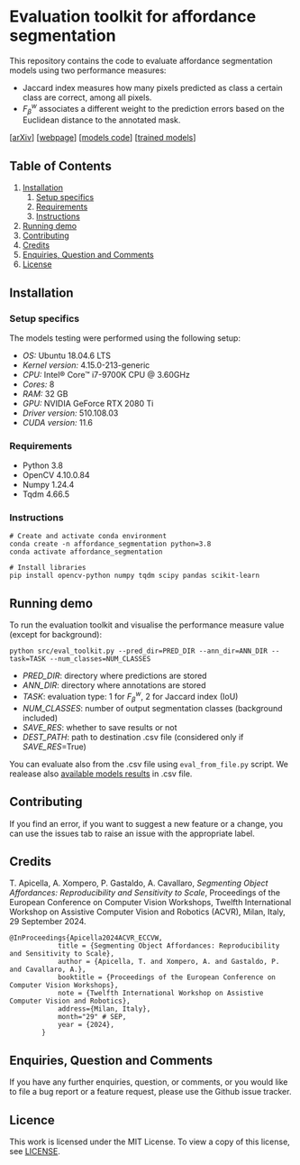 # Evaluation toolkit for affordance segmentation

This repository contains the code to evaluate affordance segmentation models using two performance measures: 
* Jaccard index measures how many pixels predicted as class a certain class are correct, among all pixels.
* $F^w_{\beta}$ associates a different weight to the prediction errors based on the Euclidean
distance to the annotated mask.

[[arXiv](https://arxiv.org/abs/2409.01814)]
[[webpage](https://apicis.github.io/aff-seg/)]
[[models code](https://github.com/apicis/aff-seg)]
[[trained models](https://doi.org/10.5281/zenodo.13627870)]


## Table of Contents
1. [Installation](#installation)
    1. [Setup specifics](#setup_specifics)  
    2. [Requirements](#requirements)
    3. [Instructions](#instructions)
2. [Running demo](#demo)
3. [Contributing](#contributing)
4. [Credits](#credits)
5. [Enquiries, Question and Comments](#enquiries-question-and-comments)
6. [License](#license)


## Installation <a name="installation"></a>

### Setup specifics <a name="setup_specifics"></a>
The models testing were performed using the following setup:
* *OS:* Ubuntu 18.04.6 LTS
* *Kernel version:* 4.15.0-213-generic
* *CPU:* Intel® Core™ i7-9700K CPU @ 3.60GHz
* *Cores:* 8
* *RAM:* 32 GB
* *GPU:* NVIDIA GeForce RTX 2080 Ti
* *Driver version:* 510.108.03
* *CUDA version:* 11.6

### Requirements <a name="requirements"></a> 
* Python 3.8
* OpenCV 4.10.0.84
* Numpy 1.24.4
* Tqdm 4.66.5

### Instructions <a name="instructions"></a>
```
# Create and activate conda environment
conda create -n affordance_segmentation python=3.8
conda activate affordance_segmentation
    
# Install libraries
pip install opencv-python numpy tqdm scipy pandas scikit-learn
```

## Running demo <a name="demo"></a>

To run the evaluation toolkit and visualise the performance measure value (except for background):

```
python src/eval_toolkit.py --pred_dir=PRED_DIR --ann_dir=ANN_DIR --task=TASK --num_classes=NUM_CLASSES
```

* *PRED_DIR*: directory where predictions are stored
* *ANN_DIR*: directory where annotations are stored
* *TASK*: evaluation type: 1 for $F^w_{\beta}$, 2 for Jaccard index (IoU)
* *NUM_CLASSES*: number of output segmentation classes (background included)
* *SAVE_RES*: whether to save results or not
* *DEST_PATH*: path to destination .csv file (considered only if *SAVE_RES*=True)

You can evaluate also from the .csv file using `eval_from_file.py` script. We realease also [available models results](/assets/results) in .csv file. 


## Contributing <a name="contributing"></a>

If you find an error, if you want to suggest a new feature or a change, you can use the issues tab to raise an issue with the appropriate label.


## Credits <a name="credits"></a>

T. Apicella, A. Xompero, P. Gastaldo, A. Cavallaro, <i>Segmenting Object Affordances: Reproducibility and Sensitivity to Scale</i>, 
Proceedings of the European Conference on Computer Vision Workshops, Twelfth International Workshop on Assistive Computer Vision and Robotics (ACVR),
Milan, Italy, 29 September 2024.

```
@InProceedings{Apicella2024ACVR_ECCVW,
            title = {Segmenting Object Affordances: Reproducibility and Sensitivity to Scale},
            author = {Apicella, T. and Xompero, A. and Gastaldo, P. and Cavallaro, A.},
            booktitle = {Proceedings of the European Conference on Computer Vision Workshops},
            note = {Twelfth International Workshop on Assistive Computer Vision and Robotics},
            address={Milan, Italy},
            month="29" # SEP,
            year = {2024},
        }
```


## Enquiries, Question and Comments <a name="enquiries-question-and-comments"></a>

If you have any further enquiries, question, or comments, or you would like to file a bug report or a feature request, please use the Github issue tracker. 


## Licence <a name="license"></a>
This work is licensed under the MIT License.  To view a copy of this license, see [LICENSE](LICENSE).
